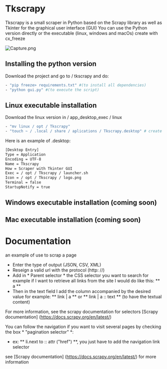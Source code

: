 # Tkscrapy
Tkscrapy is a small scraper in Python based on the Scrapy library as well as Tkinter for the graphical user interface (GUI)
You can use the Python version directly or the executable (linux, windows and macOs) create with cx_freeze

![Capture.png](https://cajoline.github.io/tkscrapy/capture.png)


## Installing the python version
Download the project and go to / tkscrapy and do:
```Bash
- "pip freeze> requirements.txt" #(to install all dependencies)
- "python gui.py" #(to execute the script)
```

## Linux executable installation
Download the linux version in / app_desktop_exec / linux
```bash
- "mv linux / opt / Tkscrapy"
- "touch ~ / .local / share / aplications / Tkscrapy.desktop" # create a shortcut .desktop
```
Here is an example of .desktop:
```Bash
[Desktop Entry]
Type = Application
Encoding = UTF-8
Name = Tkscrapy
How = Scraper with Tkinter GUI
Exec = / opt / Tkscrapy / launcher.sh
Icon = / opt / Tkscrapy / logo.png
Terminal = false
StartupNotify = true
```

## Windows executable installation (coming soon)

## Mac executable installation (coming soon)

# Documentation
an example of use to scrap a page
- Enter the type of output (JSON, CSV, XML)
- Reseign a valid url with the protocol (http: //)
- Add in * Parent selector * the CSS selector you want to search for example if I want to retrieve all links from the site I would do like this: ** a **
- Then in the text field I add the column accompanied by the desired value for example: ** link | a ** or ** link | a :: text ** (to have the textual content)

For more information, see the scrapy documentation for selectors [Scrapy documentation] (https://docs.scrapy.org/en/latest/)

You can follow the navigation if you want to visit several pages by checking the box * "pagination selector" *:
- ex: ** li.next to :: attr ("href") **, you just have to add the navigation link selector

see [Scrapy documentation] (https://docs.scrapy.org/en/latest/) for more information
